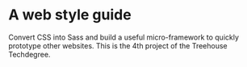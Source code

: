 # A web style guide
  Convert CSS into Sass and build a useful micro-framework to quickly prototype other websites. This is the 4th project of the Treehouse Techdegree.
  
